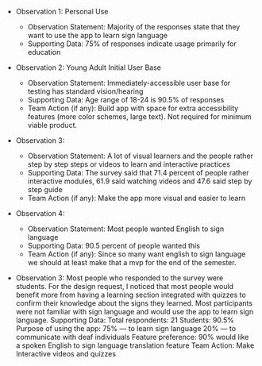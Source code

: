 - Observation 1: Personal Use
  - Observation Statement: Majority of the responses state that they want to use the app to learn sign language
  - Supporting Data: 75% of responses indicate usage primarily for education
- Observation 2: Young Adult Initial User Base
  - Observation Statement: Immediately-accessible user base for testing has standard vision/hearing
  - Supporting Data: Age range of 18-24 is 90.5% of responses
  - Team Action (if any): Build app with space for extra accessibility features (more color schemes, large text). Not required for minimum viable product.
- Observation 3:
  - Observation Statement: A lot of visual learners and the people rather step by step steps or videos to learn and interactive practices 
  - Supporting Data: The survey said that 71.4 percent of people rather interactive modules, 61.9 said watching videos and 47.6 said step by step guide
  - Team Action (if any): Make the app more visual and easier to learn 
- Observation 4:
  - Observation Statement: Most people wanted English to sign language 
  - Supporting Data: 90.5 percent of people wanted this 
  - Team Action (if any): Since so many want english to sign language we should at least make that a mvp for the end of the semester.

- Observation 3:
Most people who responded to the survey were students.
For the design request, I noticed that most people would benefit more from having a learning section integrated with quizzes to confirm their knowledge about the signs they learned.
Most participants were not familiar with sign language and would use the app to learn sign language.
Supporting Data: 
  Total respondents: 21
    Students: 90.5%
  Purpose of using the app:
    75% — to learn sign language
    20% — to communicate with deaf individuals
  Feature preference:
    90% would like a spoken English to sign language translation feature
Team Action: Make Interactive videos and quizzes




    
